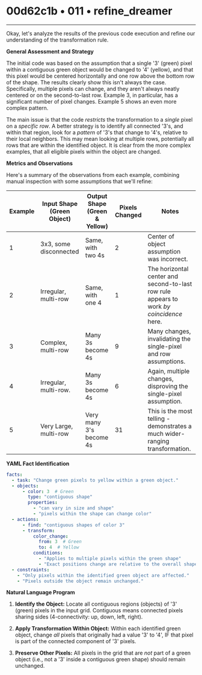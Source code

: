 # 00d62c1b • 011 • refine_dreamer

---
Okay, let's analyze the results of the previous code execution and refine our understanding of the transformation rule.

**General Assessment and Strategy**

The initial code was based on the assumption that a single '3' (green) pixel within a contiguous green object would be changed to '4' (yellow), and that this pixel would be centered horizontally and one row above the bottom row of the shape. The results clearly show this isn't always the case. Specifically, multiple pixels can change, and they aren't always neatly centered or on the second-to-last row. Example 3, in particular, has a significant number of pixel changes. Example 5 shows an even more complex pattern.

The main issue is that the code *restricts* the transformation to a *single* pixel on a *specific row*. A better strategy is to identify all connected '3's, and within that region, look for a *pattern* of '3's that change to '4's, relative to their local neighbors. This may mean looking at multiple rows, potentially all rows that are within the identified object. It is clear from the more complex examples, that all eligible pixels within the object are changed.

**Metrics and Observations**

Here's a summary of the observations from each example, combining manual inspection with some assumptions that we'll refine:

| Example | Input Shape (Green Object) | Output Shape (Green & Yellow) | Pixels Changed | Notes                                                                                       |
|---------|------------------------------|---------------------------------|----------------|---------------------------------------------------------------------------------------------|
| 1       | 3x3, some disconnected      | Same, with two 4s              | 2              | Center of object assumption was incorrect.                                                   |
| 2       | Irregular, multi-row         | Same, with one 4            | 1              |  The horizontal center and second-to-last row rule appears to work *by coincidence* here.|
| 3       | Complex, multi-row         | Many 3s become 4s          | 9            | Many changes, invalidating the single-pixel and row assumptions.                           |
| 4       | Irregular, multi-row.      | Many 3s become 4s            | 6             | Again, multiple changes, disproving the single-pixel assumption.                               |
| 5       | Very Large, multi-row           | Very many 3's become 4s           | 31              | This is the most telling - demonstrates a much wider-ranging transformation.                    |

**YAML Fact Identification**

```yaml
facts:
  - task: "Change green pixels to yellow within a green object."
  - objects:
      - color: 3  # Green
        type: "contiguous shape"
        properties:
          - "can vary in size and shape"
          - "pixels within the shape can change color"
  - actions:
      - find: "contiguous shapes of color 3"
      - transform:
          color_change:
            from: 3  # Green
            to: 4  # Yellow
          conditions:
            - "Applies to multiple pixels within the green shape"
            - "Exact positions change are relative to the overall shape and inner adjacencies"
  - constraints:
    - "Only pixels within the identified green object are affected."
    - "Pixels outside the object remain unchanged."
```

**Natural Language Program**

1.  **Identify the Object:** Locate all contiguous regions (objects) of '3' (green) pixels in the input grid. Contiguous means connected pixels sharing sides (4-connectivity: up, down, left, right).

2.  **Apply Transformation Within Object:** Within each identified green object, change *all* pixels that originally had a value '3' to '4', IF that pixel is part of the connected component of '3' pixels.

3. **Preserve Other Pixels:** All pixels in the grid that are *not* part of a green object (i.e., not a '3' inside a contiguous green shape) should remain unchanged.

